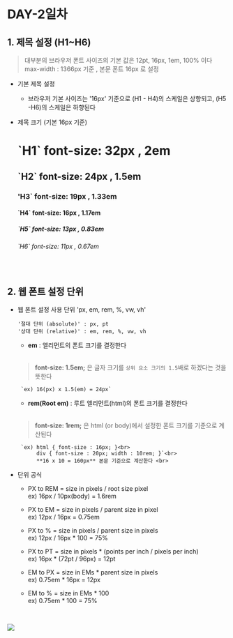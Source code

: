 # DAY-2일차 

## 1. 제목 설정 (H1~H6)

> 대부분의 브라우저 폰트 사이즈의 기본 값은 12pt, 16px, 1em, 100% 이다 <br>
> max-width : 1366px 기준 , 본문 폰트 16px 로 설정

- 기본 제목 설정

    - 브라우저 기본 사이즈는 '16px' 기준으로 (H1 - H4)의 스케일은 상향되고, (H5 -H6)의 스케일은 하향된다


- 제목 크기 (기본 16px 기준)

    <H1> `H1` font-size: 32px , 2em <br>
    <H2> `H2` font-size: 24px , 1.5em <br>
    <H3> 'H3` font-size: 19px , 1.33em <br>
    <H4> `H4` font-size: 16px , 1.17em <br>
    <H5> `H5` font-size: 13px , 0.83em <br>
    <H6> `H6` font-size: 11px , 0.67em <br>
<br>

## 2. 웹 폰트 설정 단위 
- 웹 폰트 설정 사용 단위 'px, em, rem, %, vw, vh'

      '절대 단위 (absolute)' : px, pt
      '상대 단위 (relative)' : em, rem, %, vw, vh

     - **em** : 엘리먼트의 폰트 크기를 결정한다 <br><br>
     >**font-size: 1.5em;** 은 글자 크기를 `상위 요소 크기의 1.5`배로 하겠다는 것을 뜻한다 

       `ex) 16(px) x 1.5(em) = 24px`

     - **rem(Root em)** : 루트 엘리먼트(html)의 폰트 크기를 결정한다 <br><br>
     >**font-size: 1rem;** 은 html (or body)에서 설정한 폰트 크기를 기준으로 계산된다 
       
       `ex) html { font-size : 16px; }<br>
            div { font-size : 20px; width : 10rem; }`<br>
            **16 x 10 = 160px** 본문 기준으로 계산한다 <br>

- 단위 공식 
    - PX to REM = size in pixels / root size pixel<br>
    ex) 16px / 10px(body) = 1.6rem

   - PX to EM = size in pixels / parent size in pixel<br>
    ex) 12px / 16px = 0.75em

   - PX to % = size in pixels / parent size in pixels<br>
    ex) 12px / 16px * 100 = 75%

   - PX to PT = size in pixels * (points per inch / pixels per inch)<br>
    ex) 16px * (72pt / 96px) = 12pt

   - EM to PX = size in EMs * parent size in pixels<br>
    ex) 0.75em * 16px = 12px

   - EM to % = size in EMs * 100<br>
    ex) 0.75em * 100 = 75%

<br>
            

![](http://pxtoem.com/)
<br>

